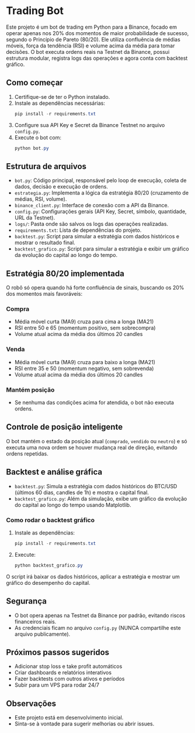 # Trading Bot

Este projeto é um bot de trading em Python para a Binance, focado em operar apenas nos 20% dos momentos de maior probabilidade de sucesso, segundo o Princípio de Pareto (80/20). Ele utiliza confluência de médias móveis, força da tendência (RSI) e volume acima da média para tomar decisões. O bot executa ordens reais na Testnet da Binance, possui estrutura modular, registra logs das operações e agora conta com backtest gráfico.

## Como começar

1. Certifique-se de ter o Python instalado.
2. Instale as dependências necessárias:
   ```powershell
   pip install -r requirements.txt
   ```
3. Configure sua API Key e Secret da Binance Testnet no arquivo `config.py`.
4. Execute o bot com:
   ```powershell
   python bot.py
   ```

## Estrutura de arquivos

- `bot.py`: Código principal, responsável pelo loop de execução, coleta de dados, decisão e execução de ordens.
- `estrategia.py`: Implementa a lógica da estratégia 80/20 (cruzamento de médias, RSI, volume).
- `binance_client.py`: Interface de conexão com a API da Binance.
- `config.py`: Configurações gerais (API Key, Secret, símbolo, quantidade, URL da Testnet).
- `logs/`: Pasta onde são salvos os logs das operações realizadas.
- `requirements.txt`: Lista de dependências do projeto.
- `backtest.py`: Script para simular a estratégia com dados históricos e mostrar o resultado final.
- `backtest_grafico.py`: Script para simular a estratégia e exibir um gráfico da evolução do capital ao longo do tempo.

## Estratégia 80/20 implementada

O robô só opera quando há forte confluência de sinais, buscando os 20% dos momentos mais favoráveis:

### Compra
- Média móvel curta (MA9) cruza para cima a longa (MA21)
- RSI entre 50 e 65 (momentum positivo, sem sobrecompra)
- Volume atual acima da média dos últimos 20 candles

### Venda
- Média móvel curta (MA9) cruza para baixo a longa (MA21)
- RSI entre 35 e 50 (momentum negativo, sem sobrevenda)
- Volume atual acima da média dos últimos 20 candles

### Mantém posição
- Se nenhuma das condições acima for atendida, o bot não executa ordens.

## Controle de posição inteligente

O bot mantém o estado da posição atual (`comprado`, `vendido` ou `neutro`) e só executa uma nova ordem se houver mudança real de direção, evitando ordens repetidas.

## Backtest e análise gráfica

- `backtest.py`: Simula a estratégia com dados históricos do BTC/USD (últimos 60 dias, candles de 1h) e mostra o capital final.
- `backtest_grafico.py`: Além da simulação, exibe um gráfico da evolução do capital ao longo do tempo usando Matplotlib.

### Como rodar o backtest gráfico

1. Instale as dependências:
   ```powershell
   pip install -r requirements.txt
   ```
2. Execute:
   ```powershell
   python backtest_grafico.py
   ```

O script irá baixar os dados históricos, aplicar a estratégia e mostrar um gráfico do desempenho do capital.

## Segurança
- O bot opera apenas na Testnet da Binance por padrão, evitando riscos financeiros reais.
- As credenciais ficam no arquivo `config.py` (NUNCA compartilhe este arquivo publicamente).

## Próximos passos sugeridos
- Adicionar stop loss e take profit automáticos
- Criar dashboards e relatórios interativos
- Fazer backtests com outros ativos e períodos
- Subir para um VPS para rodar 24/7

## Observações
- Este projeto está em desenvolvimento inicial.
- Sinta-se à vontade para sugerir melhorias ou abrir issues.
